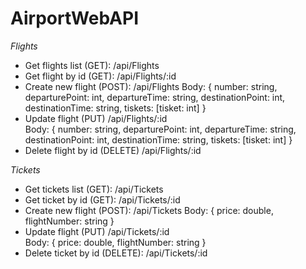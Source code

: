 # AirportWebAPI
_Flights_
* Get flights list (GET): /api/Flights
* Get flight by id (GET): /api/Flights/:id
* Create new flight (POST): /api/Flights
                           Body: {
                                  number: string,
                                  departurePoint: int,
                                  departureTime: string,
                                  destinationPoint: int,
                                  destinationTime: string,
                                  tiskets: [tisket: int]
                                 }
* Update flight (PUT) /api/Flights/:id    
                            Body: {
                                  number: string,
                                  departurePoint: int,
                                  departureTime: string,
                                  destinationPoint: int,
                                  destinationTime: string,
                                  tiskets: [tisket: int]
                                 }
* Delete flight by id (DELETE) /api/Flights/:id

                                 
_Tickets_
* Get tickets list (GET): /api/Tickets
* Get ticket by id (GET): /api/Tickets/:id
* Create new flight (POST): /api/Tickets
                           Body: {
                                  price: double,
                                  flightNumber: string
                                 }
* Update flight (PUT) /api/Tickets/:id    
                            Body: {
                                  price: double,
                                  flightNumber: string
                                 }
* Delete ticket by id (DELETE): /api/Tickets/:id                                 
